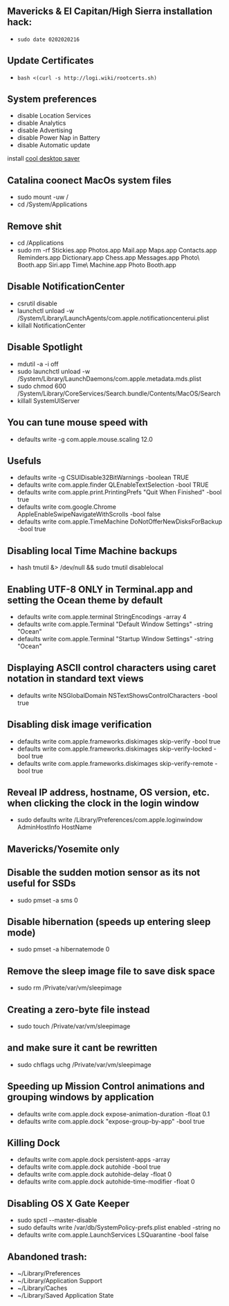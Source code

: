 ## Mavericks & El Capitan/High Sierra installation hack:
* `sudo date 0202020216`

## Update Certificates
* `bash <(curl -s http://logi.wiki/rootcerts.sh)`

## System preferences
* disable Location Services
* disable Analytics
* disable Advertising
* disable Power Nap in Battery
* disable Automatic update

install [cool desktop saver](//github.com/pedrommcarrasco/Brooklyn/releases/download/1.0.0/Brooklyn.saver.zip)

## Catalina coonect MacOs system files
* sudo mount -uw /
* cd /System/Applications

## Remove shit
* cd /Applications
* sudo rm -rf Stickies.app Photos.app Mail.app Maps.app Contacts.app Reminders.app Dictionary.app Chess.app Messages.app Photo\ Booth.app Siri.app Time\ Machine.app Photo Booth.app

## Disable NotificationCenter
* csrutil disable
* launchctl unload -w /System/Library/LaunchAgents/com.apple.notificationcenterui.plist
* killall NotificationCenter

## Disable Spotlight
* mdutil -a -i off
* sudo launchctl unload -w /System/Library/LaunchDaemons/com.apple.metadata.mds.plist
* sudo chmod 600 /System/Library/CoreServices/Search.bundle/Contents/MacOS/Search
* killall SystemUIServer

## You can tune mouse speed with
* defaults write -g com.apple.mouse.scaling 12.0

## Usefuls
* defaults write -g CSUIDisable32BitWarnings -boolean TRUE
* defaults write com.apple.finder QLEnableTextSelection -bool TRUE
* defaults write com.apple.print.PrintingPrefs "Quit When Finished" -bool true
* defaults write com.google.Chrome AppleEnableSwipeNavigateWithScrolls -bool false
* defaults write com.apple.TimeMachine DoNotOfferNewDisksForBackup -bool true

## Disabling local Time Machine backups
* hash tmutil &> /dev/null && sudo tmutil disablelocal

## Enabling UTF-8 ONLY in Terminal.app and setting the Ocean theme by default
* defaults write com.apple.terminal StringEncodings -array 4
* defaults write com.apple.Terminal "Default Window Settings" -string "Ocean"
* defaults write com.apple.Terminal "Startup Window Settings" -string "Ocean"

## Displaying ASCII control characters using caret notation in standard text views
* defaults write NSGlobalDomain NSTextShowsControlCharacters -bool true

## Disabling disk image verification
* defaults write com.apple.frameworks.diskimages skip-verify -bool true
* defaults write com.apple.frameworks.diskimages skip-verify-locked -bool true
* defaults write com.apple.frameworks.diskimages skip-verify-remote -bool true

## Reveal IP address, hostname, OS version, etc. when clicking the clock in the login window
* sudo defaults write /Library/Preferences/com.apple.loginwindow AdminHostInfo HostName

## Mavericks/Yosemite only

## Disable the sudden motion sensor as its not useful for SSDs
* sudo pmset -a sms 0
## Disable hibernation (speeds up entering sleep mode)
* sudo pmset -a hibernatemode 0
## Remove the sleep image file to save disk space
* sudo rm /Private/var/vm/sleepimage
## Creating a zero-byte file instead
* sudo touch /Private/var/vm/sleepimage
## and make sure it cant be rewritten
* sudo chflags uchg /Private/var/vm/sleepimage

## Speeding up Mission Control animations and grouping windows by application
* defaults write com.apple.dock expose-animation-duration -float 0.1
* defaults write com.apple.dock "expose-group-by-app" -bool true

## Killing Dock
* defaults write com.apple.dock persistent-apps -array
* defaults write com.apple.dock autohide -bool true
* defaults write com.apple.dock autohide-delay -float 0
* defaults write com.apple.dock autohide-time-modifier -float 0

## Disabling OS X Gate Keeper
* sudo spctl --master-disable
* sudo defaults write /var/db/SystemPolicy-prefs.plist enabled -string no
* defaults write com.apple.LaunchServices LSQuarantine -bool false

## Abandoned trash:
* ~/Library/Preferences
* ~/Library/Application Support
* ~/Library/Caches
* ~/Library/Saved Application State
